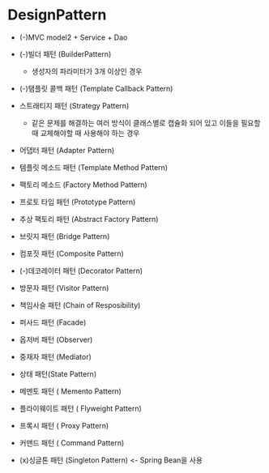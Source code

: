 # DesignPattern
- (-)MVC model2 + Service + Dao
- (-)빌더 패턴 (BuilderPattern)
    - 생성자의 파라미터가 3개 이상인 경우
- (-)탬플릿 콜백 패턴 (Template Callback Pattern)  
- 스트래티지 패턴 (Strategy Pattern)
    - 같은 문제를 해결하는 여러 방식이 클래스별로 캡슐화 되어 있고 이들을 필요할 때 교체해야할 때 사용해야 하는 경우
- 어댑터 패턴 (Adapter Pattern)
- 템플릿 메소드 패턴 (Template Method Pattern)
- 팩토리 메소드 (Factory Method Pattern)
- 프로토 타입 패턴 (Prototype Pattern)
- 추상 팩토리 패턴 (Abstract Factory Pattern)
- 브릿지 패턴 (Bridge Pattern)
- 컴포짓 패턴 (Composite Pattern)
- (-)데코레이터 패턴 (Decorator Pattern)
- 방문자 패턴 (Visitor Pattern)
- 책임사슬 패턴 (Chain of Resposibility)
- 퍼사드 패턴 (Facade)
- 옵저버 패턴 (Observer)
- 중재자 패턴 (Mediator)
- 상태 패턴(State Pattern)
- 메멘토 패턴 ( Memento Pattern)
- 플라이웨이트 패턴 ( Flyweight Pattern)
- 프록시 패턴 ( Proxy Pattern)
- 커맨드 패턴 ( Command Pattern)
  
- (x)싱글톤 패턴 (Singleton Pattern) <- Spring Bean을 사용
